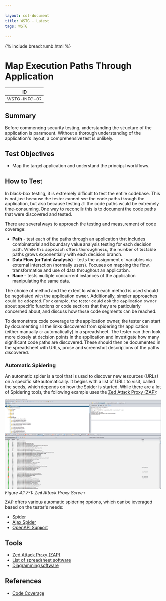 ```yaml
---

layout: col-document
title: WSTG - Latest
tags: WSTG

---
```


{% include breadcrumb.html %}
# Map Execution Paths Through Application

|ID          |
|------------|
|WSTG-INFO-07|

## Summary

Before commencing security testing, understanding the structure of the application is paramount. Without a thorough understanding of the application's layout, a comprehensive test is unlikely.

## Test Objectives

- Map the target application and understand the principal workflows.

## How to Test

In black-box testing, it is extremely difficult to test the entire codebase. This is not just because the tester cannot see the code paths through the application, but also because testing all the code paths would be extremely time-consuming. One way to reconcile this is to document the code paths that were discovered and tested.

There are several ways to approach the testing and measurement of code coverage:

- **Path** - test each of the paths through an application that includes combinatorial and boundary value analysis testing for each decision path. While this approach offers thoroughness, the number of testable paths grows exponentially with each decision branch.
- **Data Flow (or Taint Analysis)** - tests the assignment of variables via external interaction (normally users). Focuses on mapping the flow, transformation and use of data throughout an application.
- **Race** - tests multiple concurrent instances of the application manipulating the same data.

The choice of method and the extent to which each method is used should be negotiated with the application owner. Additionally, simpler approaches could be adopted. For example, the tester could ask the application owner about specific functions or code sections that they are particularly concerned about, and discuss how those code segments can be reached.

To demonstrate code coverage to the application owner, the tester can start by documenting all the links discovered from spidering the application (either manually or automatically) in a spreadsheet. The tester can then look more closely at decision points in the application and investigate how many significant code paths are discovered. These should then be documented in the spreadsheet with URLs, prose and screenshot descriptions of the paths discovered.

### Automatic Spidering

An automatic spider is a tool that is used to discover new resources (URLs) on a specific site automatically. It begins with a list of URLs to visit, called the seeds, which depends on how the Spider is started. While there are a lot of Spidering tools, the following example uses the [Zed Attack Proxy (ZAP)](https://github.com/zaproxy/zaproxy):

![Zed Attack Proxy Screen](images/OWASPZAPSP.png)\
*Figure 4.1.7-1: Zed Attack Proxy Screen*

[ZAP](https://github.com/zaproxy/zaproxy) offers various automatic spidering options, which can be leveraged based on the tester's needs:

- [Spider](https://www.zaproxy.org/docs/desktop/start/features/spider/)
- [Ajax Spider](https://www.zaproxy.org/docs/desktop/addons/ajax-spider/)
- [OpenAPI Support](https://www.zaproxy.org/docs/desktop/addons/openapi-support/)

## Tools

- [Zed Attack Proxy (ZAP)](https://github.com/zaproxy/zaproxy)
- [List of spreadsheet software](https://en.wikipedia.org/wiki/List_of_spreadsheet_software)
- [Diagramming software](https://en.wikipedia.org/wiki/List_of_concept-_and_mind-mapping_software)

## References

- [Code Coverage](https://en.wikipedia.org/wiki/Code_coverage)
